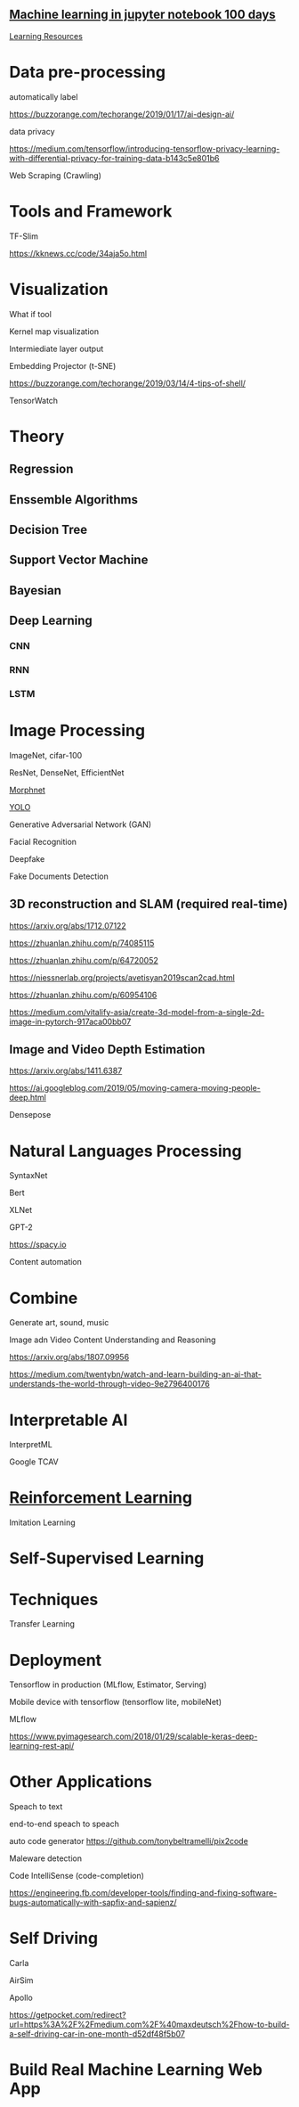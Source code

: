 ## [Machine learning in jupyter notebook 100 days](https://epadam.github.io/machine-learning-with-jupyter-notebook-100-days/)

[Learning Resources](learning_resources.md)

# Data pre-processing

automatically label

https://buzzorange.com/techorange/2019/01/17/ai-design-ai/

data privacy

https://medium.com/tensorflow/introducing-tensorflow-privacy-learning-with-differential-privacy-for-training-data-b143c5e801b6

Web Scraping (Crawling)

# Tools and Framework

TF-Slim

https://kknews.cc/code/34aja5o.html

# Visualization

What if tool

Kernel map visualization

Intermiediate layer output 

Embedding Projector (t-SNE)

https://buzzorange.com/techorange/2019/03/14/4-tips-of-shell/

TensorWatch

# Theory

## Regression

## Enssemble Algorithms

## Decision Tree

## Support Vector Machine

## Bayesian

## Deep Learning

### CNN

### RNN

### LSTM

# Image Processing

ImageNet, cifar-100 

ResNet, DenseNet, EfficientNet

[Morphnet](Morphnet.ipynb)

[YOLO](YOLO.ipynb)

Generative Adversarial Network (GAN)

Facial Recognition

Deepfake

Fake Documents Detection

3D reconstruction and SLAM (required real-time)
-----------------------------------------------------

https://arxiv.org/abs/1712.07122

https://zhuanlan.zhihu.com/p/74085115

https://zhuanlan.zhihu.com/p/64720052

https://niessnerlab.org/projects/avetisyan2019scan2cad.html

https://zhuanlan.zhihu.com/p/60954106

https://medium.com/vitalify-asia/create-3d-model-from-a-single-2d-image-in-pytorch-917aca00bb07

Image and Video Depth Estimation
--------------------------------------

https://arxiv.org/abs/1411.6387

https://ai.googleblog.com/2019/05/moving-camera-moving-people-deep.html

Densepose

# Natural Languages Processing

SyntaxNet

Bert 

XLNet

GPT-2

https://spacy.io

Content automation

# Combine

Generate art, sound, music

Image adn Video Content Understanding and Reasoning

https://arxiv.org/abs/1807.09956

https://medium.com/twentybn/watch-and-learn-building-an-ai-that-understands-the-world-through-video-9e2796400176

# Interpretable AI

InterpretML

Google TCAV


# [Reinforcement Learning](reinforcement_learning.ipynb)

Imitation Learning


# Self-Supervised Learning


# Techniques

Transfer Learning

# Deployment

Tensorflow in production (MLflow, Estimator, Serving)

Mobile device with tensorflow (tensorflow lite, mobileNet)

MLflow

https://www.pyimagesearch.com/2018/01/29/scalable-keras-deep-learning-rest-api/

# Other Applications

Speach to text

end-to-end speach to speach


auto code generator
https://github.com/tonybeltramelli/pix2code

Maleware detection

Code IntelliSense (code-completion)

https://engineering.fb.com/developer-tools/finding-and-fixing-software-bugs-automatically-with-sapfix-and-sapienz/

# Self Driving

Carla

AirSim

Apollo

https://getpocket.com/redirect?url=https%3A%2F%2Fmedium.com%2F%40maxdeutsch%2Fhow-to-build-a-self-driving-car-in-one-month-d52df48f5b07

# Build Real Machine Learning Web App


